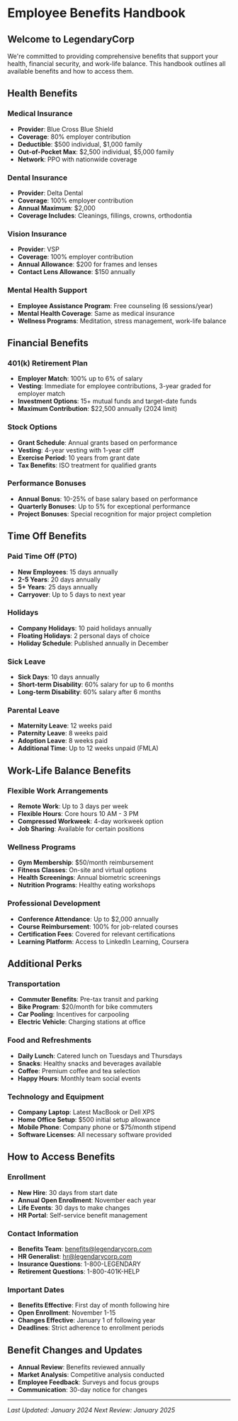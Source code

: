 # Employee Benefits Handbook

## Welcome to LegendaryCorp
We're committed to providing comprehensive benefits that support your health, financial security, and work-life balance. This handbook outlines all available benefits and how to access them.

## Health Benefits

### Medical Insurance
- **Provider**: Blue Cross Blue Shield
- **Coverage**: 80% employer contribution
- **Deductible**: $500 individual, $1,000 family
- **Out-of-Pocket Max**: $2,500 individual, $5,000 family
- **Network**: PPO with nationwide coverage

### Dental Insurance
- **Provider**: Delta Dental
- **Coverage**: 100% employer contribution
- **Annual Maximum**: $2,000
- **Coverage Includes**: Cleanings, fillings, crowns, orthodontia

### Vision Insurance
- **Provider**: VSP
- **Coverage**: 100% employer contribution
- **Annual Allowance**: $200 for frames and lenses
- **Contact Lens Allowance**: $150 annually

### Mental Health Support
- **Employee Assistance Program**: Free counseling (6 sessions/year)
- **Mental Health Coverage**: Same as medical insurance
- **Wellness Programs**: Meditation, stress management, work-life balance

## Financial Benefits

### 401(k) Retirement Plan
- **Employer Match**: 100% up to 6% of salary
- **Vesting**: Immediate for employee contributions, 3-year graded for employer match
- **Investment Options**: 15+ mutual funds and target-date funds
- **Maximum Contribution**: $22,500 annually (2024 limit)

### Stock Options
- **Grant Schedule**: Annual grants based on performance
- **Vesting**: 4-year vesting with 1-year cliff
- **Exercise Period**: 10 years from grant date
- **Tax Benefits**: ISO treatment for qualified grants

### Performance Bonuses
- **Annual Bonus**: 10-25% of base salary based on performance
- **Quarterly Bonuses**: Up to 5% for exceptional performance
- **Project Bonuses**: Special recognition for major project completion

## Time Off Benefits

### Paid Time Off (PTO)
- **New Employees**: 15 days annually
- **2-5 Years**: 20 days annually
- **5+ Years**: 25 days annually
- **Carryover**: Up to 5 days to next year

### Holidays
- **Company Holidays**: 10 paid holidays annually
- **Floating Holidays**: 2 personal days of choice
- **Holiday Schedule**: Published annually in December

### Sick Leave
- **Sick Days**: 10 days annually
- **Short-term Disability**: 60% salary for up to 6 months
- **Long-term Disability**: 60% salary after 6 months

### Parental Leave
- **Maternity Leave**: 12 weeks paid
- **Paternity Leave**: 8 weeks paid
- **Adoption Leave**: 8 weeks paid
- **Additional Time**: Up to 12 weeks unpaid (FMLA)

## Work-Life Balance Benefits

### Flexible Work Arrangements
- **Remote Work**: Up to 3 days per week
- **Flexible Hours**: Core hours 10 AM - 3 PM
- **Compressed Workweek**: 4-day workweek option
- **Job Sharing**: Available for certain positions

### Wellness Programs
- **Gym Membership**: $50/month reimbursement
- **Fitness Classes**: On-site and virtual options
- **Health Screenings**: Annual biometric screenings
- **Nutrition Programs**: Healthy eating workshops

### Professional Development
- **Conference Attendance**: Up to $2,000 annually
- **Course Reimbursement**: 100% for job-related courses
- **Certification Fees**: Covered for relevant certifications
- **Learning Platform**: Access to LinkedIn Learning, Coursera

## Additional Perks

### Transportation
- **Commuter Benefits**: Pre-tax transit and parking
- **Bike Program**: $20/month for bike commuters
- **Car Pooling**: Incentives for carpooling
- **Electric Vehicle**: Charging stations at office

### Food and Refreshments
- **Daily Lunch**: Catered lunch on Tuesdays and Thursdays
- **Snacks**: Healthy snacks and beverages available
- **Coffee**: Premium coffee and tea selection
- **Happy Hours**: Monthly team social events

### Technology and Equipment
- **Company Laptop**: Latest MacBook or Dell XPS
- **Home Office Setup**: $500 initial setup allowance
- **Mobile Phone**: Company phone or $75/month stipend
- **Software Licenses**: All necessary software provided

## How to Access Benefits

### Enrollment
- **New Hire**: 30 days from start date
- **Annual Open Enrollment**: November each year
- **Life Events**: 30 days to make changes
- **HR Portal**: Self-service benefit management

### Contact Information
- **Benefits Team**: benefits@legendarycorp.com
- **HR Generalist**: hr@legendarycorp.com
- **Insurance Questions**: 1-800-LEGENDARY
- **Retirement Questions**: 1-800-401K-HELP

### Important Dates
- **Benefits Effective**: First day of month following hire
- **Open Enrollment**: November 1-15
- **Changes Effective**: January 1 of following year
- **Deadlines**: Strict adherence to enrollment periods

## Benefit Changes and Updates
- **Annual Review**: Benefits reviewed annually
- **Market Analysis**: Competitive analysis conducted
- **Employee Feedback**: Surveys and focus groups
- **Communication**: 30-day notice for changes

---

*Last Updated: January 2024*
*Next Review: January 2025*
